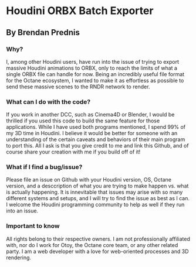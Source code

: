 # Houdini ORBX Batch Exporter

## By Brendan Prednis

### Why?
I, among other Houdini users, have run into the issue of trying to export massive Houdini animations to ORBX, only to reach the limits of what a single ORBX file can handle for now. Being an incredibly useful file format for the Octane ecosystem, I wanted to make it as effortless as possible to send these massive scenes to the RNDR network to render.

### What can I do with the code? 
If you work in another DCC, such as Cinema4D or Blender, I would be thrilled if you used this code to build the same feature for those applications. 
While I have used both programs mentioned, I spend 99% of my 3D time in Houdini. 
I believe it would be better for someone with an understanding of the certain caveats and behaviors of their main program to port this.
All I ask is that you give credit to me and link this Github, and of course share your creation with me if you build off of it! 

### What if I find a bug/issue?
Please file an issue on Github with your Houdini version, OS, Octane version, and a desccription of what you are trying to make happen vs. what is actually happening. 
It is innevitable that issues may arise with so many different systems and setups, and I will try to find the issue as best as I can. 
I welcome the Houdini programming community to help as well if they run into an issue. 


### Important to know
All rights belong to their respective owners. I am not professionally affiliated with, nor do I work for Otoy, the Octane core team, or any other related party. 
I am a web developer with a love for web-oriented processes and 3D rendering.
